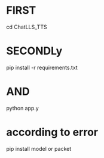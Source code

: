 # FIRST
cd ChatLLS_TTS
# SECONDLy
pip install -r requirements.txt
# AND
python app.y
# according to error
pip install model or packet

